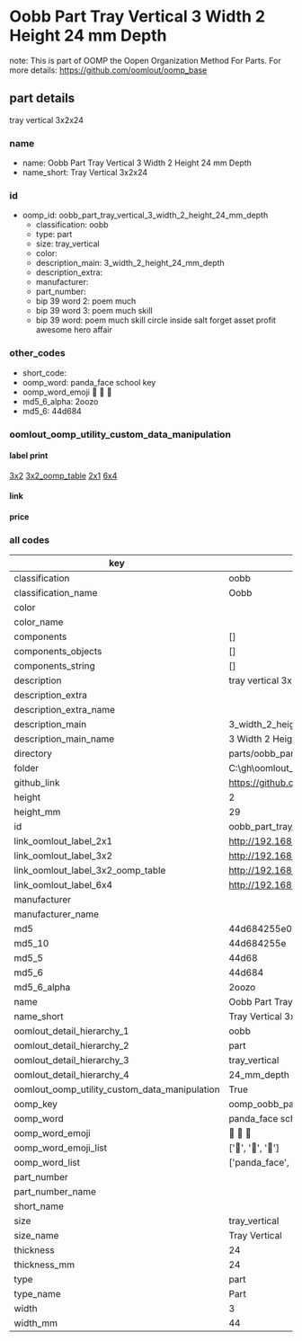# Oobb Part Tray Vertical 3 Width 2 Height 24 mm Depth  

note: This is part of OOMP the Oopen Organization Method For Parts. For more details: https://github.com/oomlout/oomp_base

##  part details
  



tray vertical 3x2x24



### name
* name: Oobb Part Tray Vertical 3 Width 2 Height 24 mm Depth
* name_short: Tray Vertical 3x2x24 
### id
* oomp_id: oobb_part_tray_vertical_3_width_2_height_24_mm_depth
  * classification: oobb
  * type: part
  * size: tray_vertical
  * color: 
  * description_main: 3_width_2_height_24_mm_depth
  * description_extra: 
  * manufacturer: 
  * part_number: 
  * bip 39 word 2: poem much
  * bip 39 word 3: poem much skill
  * bip 39 word: poem much skill circle inside salt forget asset profit awesome hero affair

### other_codes
* short_code: 
* oomp_word: panda_face school key
* oomp_word_emoji :panda_face: :school: :key:
* md5_6_alpha: 2oozo
* md5_6: 44d684






### oomlout_oomp_utility_custom_data_manipulation
#### label print
[3x2](http://192.168.1.245:1112/?label=oomp%202oozo)
[3x2_oomp_table](http://192.168.1.108:1112/?label=oomp%202oozo)
[2x1](http://192.168.1.242:1112/?label=oomp%202oozo)
[6x4](http://192.168.1.55:1112/?label=oomp%202oozo)    

#### link

                              

#### price







### all codes 
| key | value |  
| --- | --- |  
| classification | oobb |  
| classification_name | Oobb |  
| color |  |  
| color_name |  |  
| components | [] |  
| components_objects | [] |  
| components_string | [] |  
| description | tray vertical 3x2x24 |  
| description_extra |  |  
| description_extra_name |  |  
| description_main | 3_width_2_height_24_mm_depth |  
| description_main_name | 3 Width 2 Height 24 mm Depth |  
| directory | parts/oobb_part_tray_vertical_3_width_2_height_24_mm_depth |  
| folder | C:\gh\oomlout_oobb_version_4_generated_parts\parts\oobb_part_tray_vertical_3_width_2_height_24_mm_depth |  
| github_link | https://github.com/oomlout/oomlout_oomp_part_src/tree/main/parts/oobb_part_tray_vertical_3_width_2_height_24_mm_depth |  
| height | 2 |  
| height_mm | 29 |  
| id | oobb_part_tray_vertical_3_width_2_height_24_mm_depth |  
| link_oomlout_label_2x1 | http://192.168.1.242:1112/?label=oomp%202oozo |  
| link_oomlout_label_3x2 | http://192.168.1.245:1112/?label=oomp%202oozo |  
| link_oomlout_label_3x2_oomp_table | http://192.168.1.108:1112/?label=oomp%202oozo |  
| link_oomlout_label_6x4 | http://192.168.1.55:1112/?label=oomp%202oozo |  
| manufacturer |  |  
| manufacturer_name |  |  
| md5 | 44d684255e0dab6afaba929394e44538 |  
| md5_10 | 44d684255e |  
| md5_5 | 44d68 |  
| md5_6 | 44d684 |  
| md5_6_alpha | 2oozo |  
| name | Oobb Part Tray Vertical 3 Width 2 Height 24 mm Depth |  
| name_short | Tray Vertical 3x2x24  |  
| oomlout_detail_hierarchy_1 | oobb |  
| oomlout_detail_hierarchy_2 | part |  
| oomlout_detail_hierarchy_3 | tray_vertical |  
| oomlout_detail_hierarchy_4 | 24_mm_depth |  
| oomlout_oomp_utility_custom_data_manipulation | True |  
| oomp_key | oomp_oobb_part_tray_vertical_3_width_2_height_24_mm_depth |  
| oomp_word | panda_face school key |  
| oomp_word_emoji | :panda_face: :school: :key: |  
| oomp_word_emoji_list | [':panda_face:', ':school:', ':key:'] |  
| oomp_word_list | ['panda_face', 'school', 'key'] |  
| part_number |  |  
| part_number_name |  |  
| short_name |  |  
| size | tray_vertical |  
| size_name | Tray Vertical |  
| thickness | 24 |  
| thickness_mm | 24 |  
| type | part |  
| type_name | Part |  
| width | 3 |  
| width_mm | 44 |  
